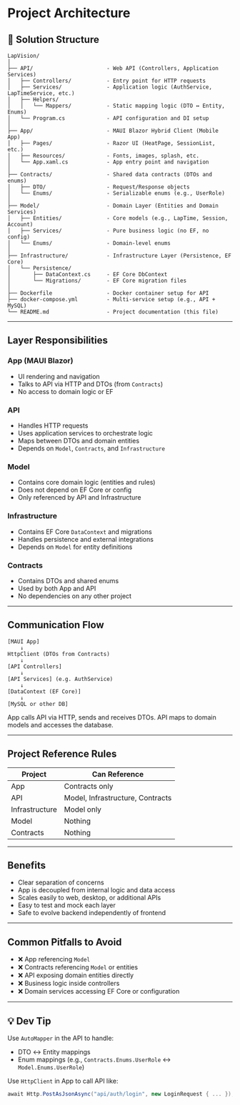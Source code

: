 
# Project Architecture

## 📁 Solution Structure

```
LapVision/
│
├── API/                       - Web API (Controllers, Application Services)
│   ├── Controllers/           - Entry point for HTTP requests
│   ├── Services/              - Application logic (AuthService, LapTimeService, etc.)
│   ├── Helpers/
│   │   └── Mappers/           - Static mapping logic (DTO ↔ Entity, Enums)
│   └── Program.cs             - API configuration and DI setup
│
├── App/                       - MAUI Blazor Hybrid Client (Mobile App)
│   ├── Pages/                 - Razor UI (HeatPage, SessionList, etc.)
│   ├── Resources/             - Fonts, images, splash, etc.
│   └── App.xaml.cs            - App entry point and navigation
│
├── Contracts/                 - Shared data contracts (DTOs and enums)
│   ├── DTO/                   - Request/Response objects
│   └── Enums/                 - Serializable enums (e.g., UserRole)
│
├── Model/                     - Domain Layer (Entities and Domain Services)
│   ├── Entities/              - Core models (e.g., LapTime, Session, Account)
│   ├── Services/              - Pure business logic (no EF, no config)
│   └── Enums/                 - Domain-level enums
│
├── Infrastructure/            - Infrastructure Layer (Persistence, EF Core)
│   └── Persistence/
│       ├── DataContext.cs     - EF Core DbContext
│       └── Migrations/        - EF Core migration files
│
├── Dockerfile                 - Docker container setup for API
├── docker-compose.yml         - Multi-service setup (e.g., API + MySQL)
└── README.md                  - Project documentation (this file)
```

---

## Layer Responsibilities

### App (MAUI Blazor)
- UI rendering and navigation
- Talks to API via HTTP and DTOs (from `Contracts`)
- No access to domain logic or EF

### API
- Handles HTTP requests
- Uses application services to orchestrate logic
- Maps between DTOs and domain entities
- Depends on `Model`, `Contracts`, and `Infrastructure`

### Model
- Contains core domain logic (entities and rules)
- Does not depend on EF Core or config
- Only referenced by API and Infrastructure

### Infrastructure
- Contains EF Core `DataContext` and migrations
- Handles persistence and external integrations
- Depends on `Model` for entity definitions

### Contracts
- Contains DTOs and shared enums
- Used by both App and API
- No dependencies on any other project

---

## Communication Flow

```
[MAUI App]
    ↓
HttpClient (DTOs from Contracts)
    ↓
[API Controllers]
    ↓
[API Services] (e.g. AuthService)
    ↓
[DataContext (EF Core)]
    ↓
[MySQL or other DB]
```

App calls API via HTTP, sends and receives DTOs. API maps to domain models and accesses the database.

---

## Project Reference Rules

| Project         | Can Reference               |
|----------------|-----------------------------|
| App             | Contracts only              |
| API             | Model, Infrastructure, Contracts |
| Infrastructure  | Model only                  |
| Model           | Nothing                     |
| Contracts       | Nothing                     |

---

## Benefits

- Clear separation of concerns
- App is decoupled from internal logic and data access
- Scales easily to web, desktop, or additional APIs
- Easy to test and mock each layer
- Safe to evolve backend independently of frontend

---

## Common Pitfalls to Avoid

- ❌ App referencing `Model`
- ❌ Contracts referencing `Model` or entities
- ❌ API exposing domain entities directly
- ❌ Business logic inside controllers
- ❌ Domain services accessing EF Core or configuration

---

## 💡 Dev Tip

Use `AutoMapper` in the API to handle:
- DTO ↔ Entity mappings
- Enum mappings (e.g., `Contracts.Enums.UserRole` ↔ `Model.Enums.UserRole`)

Use `HttpClient` in App to call API like:

```csharp
await Http.PostAsJsonAsync("api/auth/login", new LoginRequest { ... });
```
